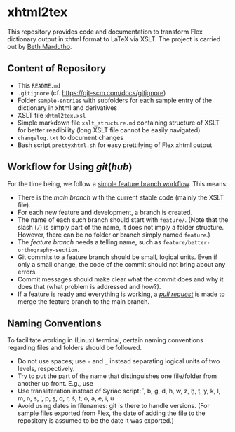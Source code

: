 # xhtml2tex

This repository provides code and documentation to transform Flex dictionary output in xhtml format to LaTeX via XSLT.
The project is carried out by [Beth Mardutho](bethmardutho.org).

## Content of Repository

- This `README.md`
- `.gitignore` (cf. https://git-scm.com/docs/gitignore)
- Folder `sample-entries` with subfolders for each sample entry of the dictionary in xhtml and derivatives
- XSLT file `xhtml2tex.xsl`
- Simple markdown file `xslt_structure.md` containing structure of XSLT for better readibility (long XSLT file cannot be easily navigated)
- `changelog.txt` to document changes
- Bash script `prettyxhtml.sh` for easy prettifying of Flex xhtml output 

## Workflow for Using _git_(_hub_)

For the time being, we follow a [simple feature branch workflow](https://www.atlassian.com/git/tutorials/comparing-workflows/feature-branch-workflow).
This means:

- There is the _main branch_ with the current stable code (mainly the XSLT file).
- For each new feature and development, a branch is created.
- The name of each such branch should start with `feature/`.
(Note that the slash (`/`) is simply part of the name, it does not imply a folder structure.
However, there can be no folder or branch simply named `feature`.)
- The _feature branch_ needs a telling name, such as `feature/better-orthography-section`.
- Git commits to a feature branch should be small, logical units.
Even if only a small change, the code of the commit should not bring about any errors.
- Commit messages should make clear what the commit does and why it does that (what problem is addressed and how?).
- If a feature is ready and everything is working, a [_pull request_](https://docs.github.com/en/pull-requests/collaborating-with-pull-requests/proposing-changes-to-your-work-with-pull-requests/about-pull-requests) is made to merge the feature branch to the main branch.

## Naming Conventions

To facilitate working in (Linux) terminal, certain naming conventions regarding files and folders should be followed.

- Do not use spaces; use `-` and `_` instead separating logical units of two levels, respectively.
- Try to put the part of the name that distinguishes one file/folder from another up front.
E.g., use
- Use transliteration instead of Syriac script: ʾ, b, g, d, h, w, z, ḥ, ṭ, y, k, l, m, n, s, ʿ, p, ṣ, q, r, š, t; o, a, e, i, u
- Avoid using dates in filenames: git is there to handle versions.
(For sample files exported from Flex, the date of adding the file to the repository is assumed to be the date it was exported.)
